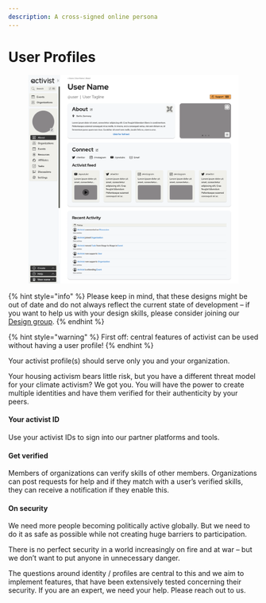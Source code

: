 ```yaml
---
description: A cross-signed online persona
---
```


# User Profiles

<figure><img src="../../.gitbook/assets/User About.png" alt=""><figcaption></figcaption></figure>

{% hint style="info" %}
Please keep in mind, that these designs might be out of date and do not always reflect the current state of development – if you want to help us with your design skills, please consider joining our [Design group](../../organization/community/circles-and-groups.md#design).
{% endhint %}

{% hint style="warning" %}
First off: central features of activist can be used without having a user profile!
{% endhint %}

Your activist profile(s) should serve only you and your organization.

Your housing activism bears little risk, but you have a different threat model for your climate activism? We got you. You will have the power to create multiple identities and have them verified for their authenticity by your peers.

#### **Your activist ID**

Use your activist IDs to sign into our partner platforms and tools.

#### Get verified

Members of organizations can verify skills of other members. Organizations can post requests for help and if they match with a user’s verified skills, they can receive a notification if they enable this.

#### On security

We need more people becoming politically active globally. But we need to do it as safe as possible while not creating huge barriers to participation.

There is no perfect security in a world increasingly on fire and at war – but we don’t want to put anyone in unnecessary danger.

The questions around identity / profiles are central to this and we aim to implement features, that have been extensively tested concerning their security. If you are an expert, we need your help. Please reach out to us.
